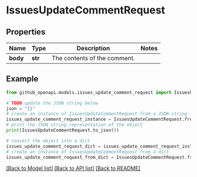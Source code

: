 # IssuesUpdateCommentRequest


## Properties

Name | Type | Description | Notes
------------ | ------------- | ------------- | -------------
**body** | **str** | The contents of the comment. | 

## Example

```python
from github_openapi.models.issues_update_comment_request import IssuesUpdateCommentRequest

# TODO update the JSON string below
json = "{}"
# create an instance of IssuesUpdateCommentRequest from a JSON string
issues_update_comment_request_instance = IssuesUpdateCommentRequest.from_json(json)
# print the JSON string representation of the object
print(IssuesUpdateCommentRequest.to_json())

# convert the object into a dict
issues_update_comment_request_dict = issues_update_comment_request_instance.to_dict()
# create an instance of IssuesUpdateCommentRequest from a dict
issues_update_comment_request_from_dict = IssuesUpdateCommentRequest.from_dict(issues_update_comment_request_dict)
```
[[Back to Model list]](../README.md#documentation-for-models) [[Back to API list]](../README.md#documentation-for-api-endpoints) [[Back to README]](../README.md)


